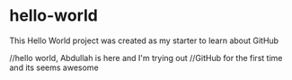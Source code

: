 # hello-world
This Hello World project was created as my starter to learn about GitHub

//hello world, Abdullah is here and I'm trying out 
//GitHub for the first time and its seems awesome
